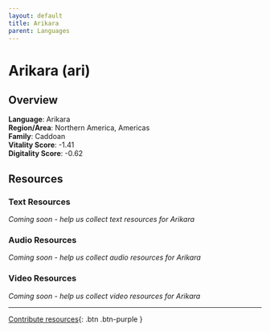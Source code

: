 ```yaml
---
layout: default
title: Arikara
parent: Languages
---
```


# Arikara (ari)

## Overview

**Language**: Arikara  
**Region/Area**: Northern America, Americas  
**Family**: Caddoan  
**Vitality Score**: -1.41  
**Digitality Score**: -0.62  

## Resources

### Text Resources
*Coming soon - help us collect text resources for Arikara*

### Audio Resources
*Coming soon - help us collect audio resources for Arikara*

### Video Resources
*Coming soon - help us collect video resources for Arikara*

---

[Contribute resources](https://fairtrain.github.io/){: .btn .btn-purple }

